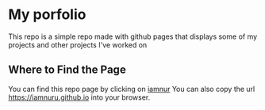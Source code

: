 # My porfolio

This repo is a simple repo made with github pages that displays some of my projects and other projects I've worked on

## Where to Find the Page

You can find this repo page by clicking on [iamnur](https://iamnuru.github.io)
You can also copy the url https://iamnuru.github.io into your browser.